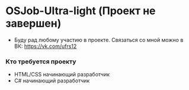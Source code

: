 # OSJob-Ultra-light (Проект не завершен)
* Буду рад любому участию в проекте.
Связаться со мной можно в ВК: https://vk.com/ufrs12
### Кто требуется проекту
* HTML/CSS начинающий разработчик
* C# начинающий разработчик